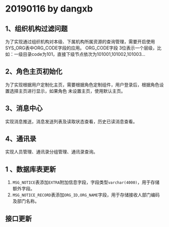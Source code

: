 # 20190116 by dangxb
## 1、组织机构过滤问题
为了实现通过组织机构对本级、下属机构所属资源的查询管理，需要开启使用SYS_ORG表中ORG_CODE字段的应用。
ORG_CODE字段 3位表示一个层级，比如：一级目录code为101，直接下级节点依次为101001,101002,101003...
## 2、角色主页初始化
为了实现根据用户定制化主页，需要根据角色定制组件，用户登录后，根据角色设置选择主页进行显示，如果角色
未设置主页，使用默认主页。
## 3、消息中心
实现消息推送，消息发送列表及读取状态查看，历史已读消息查看。
## 4、通讯录
实现人员管理、通讯录分组管理、通讯录查询。


















## 1 、数据库表更新
1.  `MSG_NOTICE`表添加`EXTRA`附加信息字段，字段类型`varchar(4000)`，用于存储额外字段。
2.  `MSG_NOTICE_RECORD`表添加`ORG_ID,ORG_NAME`字段，用于存储接收人部门编码及部门名称。

## 接口更新
